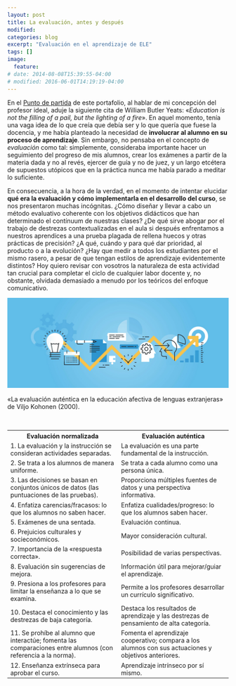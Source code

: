 ```yaml
---
layout: post
title: La evaluación, antes y después
modified:
categories: blog
excerpt: "Evaluación en el aprendizaje de ELE"
tags: []
image:
  feature:
# date: 2014-08-08T15:39:55-04:00
# modified: 2016-06-01T14:19:19-04:00
---
```


En el [Punto de partida](https://immalopez.github.io/blog/punto-de-partida/) de este portafolio, al hablar de mi concepción del profesor ideal, aduje la siguiente cita de William Butler Yeats: «_Education is not the filling of a pail, but the lighting of a fire_». En aquel momento, tenía una vaga idea de lo que creía que debía ser y lo que quería que fuese la docencia, y me había planteado la necesidad de **involucrar al alumno en su proceso de aprendizaje**. Sin embargo, no pensaba en el concepto de _evaluación_ como tal: simplemente, consideraba importante hacer un seguimiento del progreso de mis alumnos, crear los exámenes a partir de la materia dada y no al revés, ejercer de guía y no de juez, y un largo etcétera de supuestos utópicos que en la práctica nunca me había parado a meditar lo suficiente.

En consecuencia, a la hora de la verdad, en el momento de intentar elucidar **qué era la evaluación y cómo implementarla en el desarrollo del curso**, se nos presentaron muchas incógnitas. ¿Cómo diseñar y llevar a cabo un método evaluativo coherente con los objetivos didácticos que han determinado el contínuum de nuestras clases? ¿De qué sirve abogar por el trabajo de destrezas contextualizadas en el aula si después enfrentamos a nuestros aprendices a una prueba plagada de rellena huecos y otras prácticas de precisión? ¿A qué, cuándo y para qué dar prioridad, al producto o a la evolución? ¿Hay que medir a todos los estudiantes por el mismo rasero, a pesar de que tengan estilos de aprendizaje evidentemente distintos? Hoy quiero revisar con vosotros la naturaleza de esta actividad tan crucial para completar el ciclo de cualquier labor docente y, no obstante, olvidada demasiado a menudo por los teóricos del enfoque comunicativo.



![Evaluación](/images/slider1.png)

«La evaluación auténtica en la educación afectiva de lenguas extranjeras» de Viljo Kohonen (2000). 

<table width="100%">
  <tbody>
    <tr>
      <th>Evaluación normalizada</th>
      <th>Evaluación auténtica</th>
    </tr>
    <tr>
      <td width="50%">1. La evaluación y la instrucción se consideran actividades separadas.</td>
      <td>La evaluación es una parte fundamental de la instrucción.</td>
      </tr>
    <tr>
      <td>2. Se trata a los alumnos de manera uniforme.</td>
      <td>Se trata a cada alumno como una persona única.</td>
      </tr>
    <tr>
      <td>3. Las decisiones se basan en conjuntos únicos de datos (las puntuaciones de las pruebas).</td>
      <td>Proporciona múltiples fuentes de datos y una perspectiva informativa.</td>
      </tr>
    <tr>
      <td>4. Enfatiza carencias/fracasos: lo que los alumnos no saben hacer.</td>
      <td>Enfatiza cualidades/progreso: lo que los alumnos saben hacer.</td>
      </tr>
    <tr>
      <td>5. Exámenes de una sentada.</td>
      <td>Evaluación continua.</td>
      </tr>
    <tr>
      <td>6. Prejuicios culturales y socieconómicos.</td>
      <td>Mayor consideración cultural.</td>
      </tr>
    <tr>
      <td>7. Importancia de la «respuesta correcta».</td>
      <td>Posibilidad de varias perspectivas.</td>
      </tr>
    <tr>
      <td>8. Evaluación sin sugerencias de mejora.</td>
      <td>Información útil para mejorar/guiar el aprendizaje.</td>
      </tr>
    <tr>
      <td>9. Presiona a los profesores para limitar la enseñanza a lo que se examina.</td>
      <td>Permite a los profesores desarrollar un currículo significativo.</td>
      </tr>
    <tr>
      <td>10. Destaca el conocimiento y las destrezas de baja categoría.</td>
      <td>Destaca los resultados de aprendizaje y las destrezas de pensamiento de alta categoría.</td>
      </tr>
    <tr>
      <td>11. Se prohíbe al alumno que interactúe; fomenta las comparaciones entre alumnos (con referencia a la norma).</td>
      <td>Fomenta el aprendizaje cooperativo; compara a los alumnos con sus actuaciones y objetivos anteriores.</td>
      </tr>
    <tr>
      <td>12. Enseñanza extrínseca para aprobar el curso.</td>
      <td>Aprendizaje intrínseco por sí mismo.</td>
      </tr>
    </tbody>
</table>
